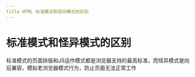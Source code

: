 ```yaml
---
title HTML 标准模式和怪异模式的区别
---
```


# 标准模式和怪异模式的区别

标准模式的页面排版和JS运作模式都是浏览器支持的最高标准，而怪异模式是向后兼容，模拟老浏览器模式行为，防止页面无法正常工作